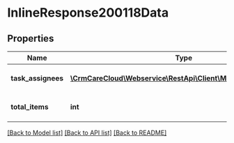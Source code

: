 # InlineResponse200118Data

## Properties
Name | Type | Description | Notes
------------ | ------------- | ------------- | -------------
**task_assignees** | [**\CrmCareCloud\Webservice\RestApi\Client\Model\TaskAssignee[]**](TaskAssignee.md) | List of all task assignees | [optional] 
**total_items** | **int** | Count of all found task assignees | [optional] 

[[Back to Model list]](../../README.md#documentation-for-models) [[Back to API list]](../../README.md#documentation-for-api-endpoints) [[Back to README]](../../README.md)

